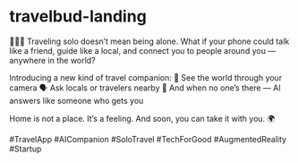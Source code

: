 # travelbud-landing
🚶‍♀️✨ Traveling solo doesn’t mean being alone.
What if your phone could talk like a friend, guide like a local, and connect you to people around you — anywhere in the world?

Introducing a new kind of travel companion:
📍 See the world through your camera
🗣️ Ask locals or travelers nearby
🤖 And when no one’s there — AI answers like someone who gets you

Home is not a place. It’s a feeling.
And soon, you can take it with you. 🌍

#TravelApp #AICompanion #SoloTravel #TechForGood #AugmentedReality #Startup
